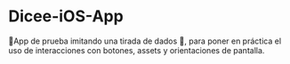 # Dicee-iOS-App
🤞App de prueba imitando una tirada de dados 🎲, para poner en práctica el uso de interacciones con botones, assets y orientaciones de pantalla. 
